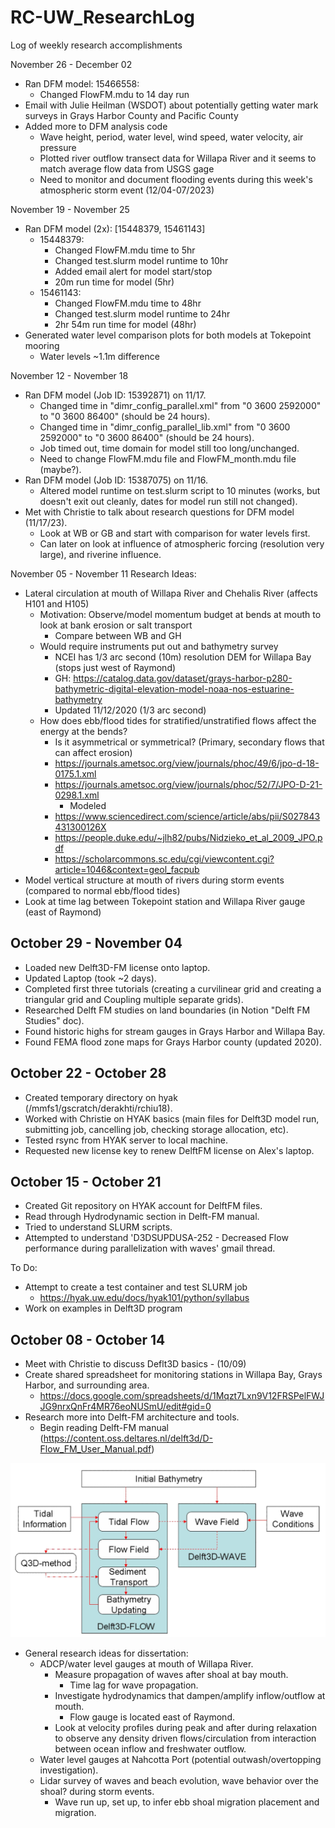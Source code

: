 # RC-UW_ResearchLog
Log of weekly research accomplishments

November 26 - December 02
- Ran DFM model: 15466558:
  - Changed FlowFM.mdu to 14 day run
- Email with Julie Heilman (WSDOT) about potentially getting water mark surveys in Grays Harbor County and Pacific County
- Added more to DFM analysis code
  - Wave height, period, water level, wind speed, water velocity, air pressure
  - Plotted river outflow transect data for Willapa River and it seems to match average flow data from USGS gage
  - Need to monitor and document flooding events during this week's atmospheric storm event (12/04-07/2023) 

November 19 - November 25
- Ran DFM model (2x): [15448379, 15461143]
  - 15448379:
    - Changed FlowFM.mdu time to 5hr
    - Changed test.slurm model runtime to 10hr
    - Added email alert for model start/stop
    - 20m run time for model (5hr)
  - 15461143:
    - Changed FlowFM.mdu time to 48hr
    - Changed test.slurm model runtime to 24hr
    - 2hr 54m run time for model (48hr)
- Generated water level comparison plots for both models at Tokepoint mooring
  - Water levels ~1.1m difference

November 12 - November 18
- Ran DFM model (Job ID: 15392871) on 11/17.
  - Changed time in "dimr_config_parallel.xml" from "<time>0 3600 2592000</time>" to "<time>0 3600 86400</time>" (should be 24 hours).
  - Changed time in "dimr_config_parallel_lib.xml" from "<time>0 3600 2592000</time>" to "<time>0 3600 86400</time>" (should be 24 hours).
  - Job timed out, time domain for model still too long/unchanged.
  - Need to change FlowFM.mdu file and FlowFM_month.mdu file (maybe?).
- Ran DFM model (Job ID: 15387075) on 11/16.
  - Altered model runtime on test.slurm script to 10 minutes (works, but doesn't exit out cleanly, dates for model run still not changed).
- Met with Christie to talk about research questions for DFM model (11/17/23).
  - Look at WB or GB and start with comparison for water levels first.
  - Can later on look at influence of atmospheric forcing (resolution very large), and riverine influence.

November 05 - November 11
Research Ideas:
- Lateral circulation at mouth of Willapa River and Chehalis River (affects H101 and H105)
  - Motivation: Observe/model momentum budget at bends at mouth to look at bank erosion or salt transport
    - Compare between WB and GH
  - Would require instruments put out and bathymetry survey
    - NCEI has 1/3 arc second (10m) resolution DEM for Willapa Bay (stops just west of Raymond)
    - GH: https://catalog.data.gov/dataset/grays-harbor-p280-bathymetric-digital-elevation-model-noaa-nos-estuarine-bathymetry
	- Updated 11/12/2020 (1/3 arc second)
  - How does ebb/flood tides for stratified/unstratified flows affect the energy at the bends?
    - Is it asymmetrical or symmetrical? (Primary, secondary flows that can affect erosion)
    - https://journals.ametsoc.org/view/journals/phoc/49/6/jpo-d-18-0175.1.xml
    - https://journals.ametsoc.org/view/journals/phoc/52/7/JPO-D-21-0298.1.xml
      - Modeled
    - https://www.sciencedirect.com/science/article/abs/pii/S027843431300126X
    - https://people.duke.edu/~jlh82/pubs/Nidzieko_et_al_2009_JPO.pdf
    - https://scholarcommons.sc.edu/cgi/viewcontent.cgi?article=1046&context=geol_facpub
- Model vertical structure at mouth of rivers during storm events (compared to normal ebb/flood tides)
- Look at time lag between Tokepoint station and Willapa River gauge (east of Raymond)

## October 29 - November 04
- Loaded new Delft3D-FM license onto laptop.
- Updated Laptop (took ~2 days).
- Completed first three tutorials (creating a curvilinear grid and creating a triangular grid and Coupling multiple separate grids).
- Researched Delft FM studies on land boundaries (in Notion "Delft FM Studies" doc).
- Found historic highs for stream gauges in Grays Harbor and Willapa Bay.
- Found FEMA flood zone maps for Grays Harbor county (updated 2020).

## October 22 - October 28
- Created temporary directory on hyak (/mmfs1/gscratch/derakhti/rchiu18).
- Worked with Christie on HYAK basics (main files for Delft3D model run, submitting job, cancelling job, checking storage allocation, etc).
- Tested rsync from HYAK server to local machine.
- Requested new license key to renew DelftFM license on Alex's laptop.

## October 15 - October 21
- Created Git repository on HYAK account for DelftFM files.
- Read through Hydrodynamic section in Delft-FM manual.
- Tried to understand SLURM scripts.
- Attempted to understand 'D3DSUPDUSA-252 - Decreased Flow performance during parallelization with waves' gmail thread.

To Do:
- Attempt to create a test container and test SLURM job
    - https://hyak.uw.edu/docs/hyak101/python/syllabus
- Work on examples in Delft3D program

## October 08 - October 14
- Meet with Christie to discuss Deflt3D basics - (10/09)
- Create shared spreadsheet for monitoring stations in Willapa Bay, Grays Harbor, and surrounding area.
  - https://docs.google.com/spreadsheets/d/1Mqzt7Lxn9V12FRSPelFWJJG9nrxQnFr4MR76eoNUSmU/edit#gid=0
- Research more into Delft-FM architecture and tools.
  - Begin reading Delft-FM manual (https://content.oss.deltares.nl/delft3d/D-Flow_FM_User_Manual.pdf)

![Delft3D Diagram](Figures/Delft3D_diagram.png)

- General research ideas for dissertation:
  - ADCP/water level gauges at mouth of Willapa River.
    - Measure propagation of waves after shoal at bay mouth.
      - Time lag for wave propagation.
    - Investigate hydrodynamics that dampen/amplify inflow/outflow at mouth.
      - Flow gauge is located east of Raymond.
    - Look at velocity profiles during peak and after during relaxation to observe any density driven flows/circulation from interaction between ocean inflow and freshwater outflow.
  - Water level gauges at Nahcotta Port (potential outwash/overtopping investigation).
  - Lidar survey of waves and beach evolution, wave behavior over the shoal? during storm events.
    - Wave run up, set up, to infer ebb shoal migration placement and migration.
